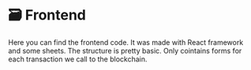 # 🗃 Frontend

Here you can find the frontend code. It was made with React framework and some sheets. 
The structure is pretty basic. Only cointains forms for each transaction we call to the blockchain.

